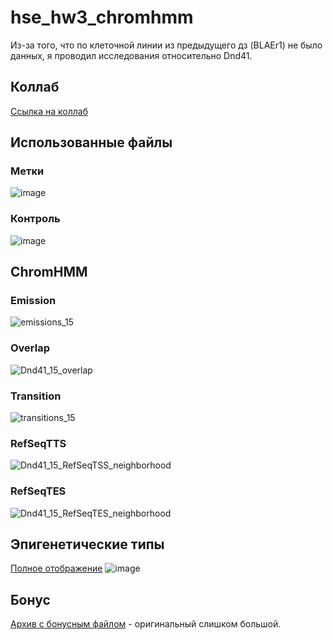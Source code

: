 # hse_hw3_chromhmm
Из-за того, что по клеточной линии из предыдущего дз (BLAEr1) не было данных, я проводил исследования относительно Dnd41.
## Коллаб
[Ссылка на коллаб](hw3_Dnd41.ipynb)
## Использованные файлы
### Метки
![image](https://user-images.githubusercontent.com/77488037/230167880-61d2d08a-a06b-4a67-ab20-48a6b36d1d7f.png)
### Контроль
![image](https://user-images.githubusercontent.com/77488037/230176383-e4d0fec0-8e7e-49eb-9bd4-fb65616b3622.png)
## ChromHMM
### Emission
![emissions_15](https://user-images.githubusercontent.com/77488037/230164316-3522f5f6-b1e8-4e45-8e11-8b43dcc5b221.png)
### Overlap
![Dnd41_15_overlap](https://user-images.githubusercontent.com/77488037/230164167-b9c0291a-a0c8-4673-b72d-c57313ddb89c.png)
### Transition
![transitions_15](https://user-images.githubusercontent.com/77488037/230164285-d90ba1a0-de6d-4775-9fe7-8ec26f6374f6.png)
### RefSeqTTS
![Dnd41_15_RefSeqTSS_neighborhood](https://user-images.githubusercontent.com/77488037/230164208-8e707b40-fe19-41eb-ae68-4efc2d6849a0.png)
### RefSeqTES
![Dnd41_15_RefSeqTES_neighborhood](https://user-images.githubusercontent.com/77488037/230164249-e69bcc4a-2952-4421-8633-a61fb49393a4.png)
## Эпигенетические типы
[Полное отображение](http://genome.ucsc.edu/cgi-bin/hgTracks?db=hg19&lastVirtModeType=default&lastVirtModeExtraState=&virtModeType=default&virtMode=0&nonVirtPosition=&position=chr10%3A58937%2D73521&hgsid=1601191487_6i2bHGNcv1G8dCiGZvvcx8CgYfKb)
![image](https://user-images.githubusercontent.com/77488037/230176219-e8744834-a477-4282-990d-308990e1d44d.png)
## Бонус
[Архив с бонусным файлом](Dnd41_15_dense_signed.zip) - оригинальный слишком большой.
